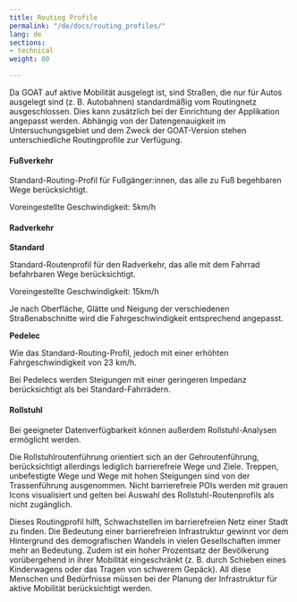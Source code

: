 ```yaml
---
title: Routing Profile
permalink: "/de/docs/routing_profiles/"
lang: de
sections:
- technical
weight: 80

---
```

Da GOAT auf aktive Mobilität ausgelegt ist, sind Straßen, die nur für Autos ausgelegt sind (z. B. Autobahnen) standardmäßig vom Routingnetz ausgeschlossen. Dies kann zusätzlich bei der Einrichtung der Applikation angepasst werden. Abhängig von der Datengenauigkeit im Untersuchungsgebiet und dem Zweck der GOAT-Version stehen unterschiedliche Routingprofile zur Verfügung.


#### Fußverkehr

Standard-Routing-Profil für Fußgänger:innen, das alle zu Fuß begehbaren Wege berücksichtigt.

Voreingestellte Geschwindigkeit: 5km/h


#### Radverkehr

<b>Standard</b>

Standard-Routenprofil für den Radverkehr, das alle mit dem Fahrrad befahrbaren Wege berücksichtigt.

Voreingestellte Geschwindigkeit: 15km/h

Je nach Oberfläche, Glätte und Neigung der verschiedenen Straßenabschnitte wird die Fahrgeschwindigkeit entsprechend angepasst.

<b>Pedelec</b>

Wie das Standard-Routing-Profil, jedoch mit einer erhöhten Fahrgeschwindigkeit von 23 km/h.

Bei Pedelecs werden Steigungen mit einer geringeren Impedanz berücksichtigt als bei Standard-Fahrrädern.

#### Rollstuhl

Bei geeigneter Datenverfügbarkeit können außerdem Rollstuhl-Analysen ermöglicht werden.

Die Rollstuhlroutenführung orientiert sich an der Gehroutenführung, berücksichtigt allerdings lediglich barrierefreie Wege und Ziele. Treppen, unbefestigte Wege und Wege mit hohen Steigungen sind von der Trassenführung ausgenommen. Nicht barrierefreie POIs werden mit grauen Icons visualisiert und gelten bei Auswahl des Rollstuhl-Routenprofils als nicht zugänglich.

Dieses Routingprofil hilft, Schwachstellen im barrierefreien Netz einer Stadt zu finden. Die Bedeutung einer barrierefreien Infrastruktur gewinnt vor dem Hintergrund des demografischen Wandels in vielen Gesellschaften immer mehr an Bedeutung. Zudem ist ein hoher Prozentsatz der Bevölkerung vorübergehend in ihrer Mobilität eingeschränkt (z. B. durch Schieben eines Kinderwagens oder das Tragen von schwerem Gepäck). All diese Menschen und Bedürfnisse müssen bei der Planung der Infrastruktur für aktive Mobilität berücksichtigt werden.
